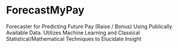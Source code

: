 # ForecastMyPay
Forecaster for Predicting Future Pay (Raise / Bonus) Using Publically Available Data. Utilizes Machine Learning and Classical Statistical/Mathematical Techniques to Elucidate Insight
